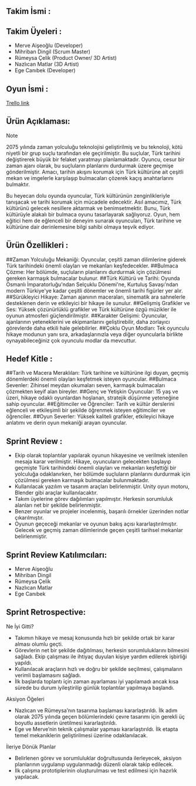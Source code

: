 ## Takim İsmi : 

## Takim Üyeleri :
- Merve Aişeoğlu (Developer)
- Mihriban Dingil (Scrum Master)
- Rümeysa Çelik (Product Owner/ 3D Artist)
- Nazlıcan Matlar (3D Artist)
- Ege Canıbek (Developer)
## Oyun İsmi :

[Trello link ](https://trello.com/b/KonyeQ8c/my-trello-board)

## Ürün Açıklaması:
> [!NOTE]
> 2075 yılında zaman yolculuğu teknolojisi geliştirilmiş ve bu teknoloji, kötü niyetli bir grup suçlu tarafından ele geçirilmiştir. Bu suçlular, Türk tarihini değiştirerek büyük bir felaket yaratmayı planlamaktadır. Oyuncu, cesur bir zaman ajanı olarak, bu suçluların planlarını durdurmak üzere geçmişe gönderilmiştir. Amacı, tarihin akışını korumak için Türk kültürüne ait çeşitli mekan ve imgelerle karşılaşıp bulmacaları çözerek kaçış anahtarlarını bulmaktır.

Bu heyecan dolu oyunda oyuncular, Türk kültürünün zenginlikleriyle tanışacak ve tarihi korumak için mücadele edecektir. Asıl amacımız, Türk kültürünü gelecek nesillere aktarmak ve benimsetmektir. Bunu, Türk kültürüyle alakalı bir bulmaca oyunu tasarlayarak sağlıyoruz. Oyun, hem eğitici hem de eğlenceli bir deneyim sunarak oyuncuları, Türk tarihine ve kültürüne dair derinlemesine bilgi sahibi olmaya teşvik ediyor.

## Ürün Özellikleri :
##Zaman Yolculuğu Mekaniği: Oyuncular, çeşitli zaman dilimlerine giderek Türk tarihindeki önemli olayları ve mekanları keşfedecekler.
##Bulmaca Çözme: Her bölümde, suçluların planlarını durdurmak için çözülmesi gereken karmaşık bulmacalar bulunur.
##Türk Kültürü ve Tarihi: Oyunda Osmanlı İmparatorluğu'ndan Selçuklu Dönemi'ne, Kurtuluş Savaşı'ndan modern Türkiye'ye kadar çeşitli dönemler ve önemli tarihi figürler yer alır.
##Sürükleyici Hikaye: Zaman ajanının maceraları, sinematik ara sahnelerle desteklenen derin ve etkileyici bir hikaye ile sunulur.
##Gelişmiş Grafikler ve Ses: Yüksek çözünürlüklü grafikler ve Türk kültürüne özgü müzikler ile oyunun atmosferi güçlendirilmiştir.
##Karakter Gelişimi: Oyuncular, ajanlarının yeteneklerini ve ekipmanlarını geliştirebilir, daha zorlayıcı görevlerde daha etkili hale gelebilirler.
##Çoklu Oyun Modları: Tek oyunculu hikaye modunun yanı sıra, arkadaşlarınızla veya diğer oyuncularla birlikte oynayabileceğiniz çok oyunculu modlar da mevcuttur.
## Hedef Kitle :
##Tarih ve Macera Meraklıları: Türk tarihine ve kültürüne ilgi duyan, geçmiş dönemlerdeki önemli olayları keşfetmek isteyen oyuncular.
##Bulmaca Sevenler: Zihinsel meydan okumaları seven, karmaşık bulmacaları çözmekten keyif alan bireyler.
##Genç ve Yetişkin Oyuncular: 15 yaş ve üzeri, hikaye odaklı oyunlardan hoşlanan, stratejik düşünme yeteneğine sahip oyuncular.
##Eğitimciler ve Öğrenciler: Tarih ve kültür derslerini eğlenceli ve etkileşimli bir şekilde öğrenmek isteyen eğitimciler ve öğrenciler.
##Oyun Severler: Yüksek kaliteli grafikler, etkileyici hikaye anlatımı ve derin oyun mekaniği arayan oyuncular.

## Sprint Review :
-	Ekip olarak toplantılar yapılarak oyunun hikayesine ve verilmek istenilen mesaja karar verilmiştir. Hikaye, oyuncuların gelecekten başlayıp geçmişte Türk tarihindeki önemli olayları ve mekanları keşfettiği bir yolculuğa odaklanırken, her bölümde suçluların planlarını durdurmak için çözülmesi gereken karmaşık bulmacalar  bulunmaktadır.
-	Kullanılacak yazılım ve tasarım araçları belirlenmiştir. Unity oyun motoru, Blender gibi araçlar kullanılacaktır. 
-	Takım üyelerine görev dağılımları yapılmıştır. Herkesin sorumluluk alanları net bir şekilde belirlenmiştir. 
-	Benzer oyunlar ve projeler incelenmiş, başarılı örnekler üzerinden notlar çıkarılmıştır.
-	Oyunun geçeceği mekanlar ve oyunun bakış açısı kararlaştırılmıştır. Gelecek ve geçmiş zaman dilimlerinde geçen çeşitli tarihsel mekanlar belirlenmiştir.

## Sprint Review Katılımcıları:
- Merve Aişeoğlu 
- Mihriban Dingil
- Rümeysa Çelik 
- Nazlıcan Matlar
- Ege Canıbek

## Sprint Retrospective:

Ne İyi Gitti?
- Takımın hikaye ve mesaj konusunda hızlı bir şekilde ortak bir karar alması olumlu geçti.
-	Görevlerin net bir şekilde dağıtılması, herkesin sorumluluklarını bilmesini sağladı. Ekip çalışması ile ihtiyaç duyulan kişiye yardım edilerek işbirliği yapıldı.
-	Kullanılacak araçların hızlı ve doğru bir şekilde seçilmesi, çalışmaların verimli başlamasını sağladı.
-	İlk başlarda toplantı için zaman ayarlaması iyi yapılamadı ancak kısa sürede bu durum iyileştirilip günlük toplantılar yapılmaya başlandı.
  
Aksiyon Öğeleri
-	Nazlıcan ve Rümeysa’nın tasarıma başlaması kararlaştırıldı. İlk adım olarak 2075 yılında geçen bölümlerindeki çevre tasarımı için gerekli üç boyutlu assetlerin üretilmesi kararlaştırıldı.
-	Ege ve Merve’nin teknik çalışmalar yapması kararlaştırıldı. İlk etapta temel mekaniklerin geliştirilmesi üzerine odaklanılacak.

İleriye Dönük Planlar
-	Belirlenen görev ve sorumluluklar doğrultusunda ilerleyecek, aksiyon planlarının uygulanıp uygulanmadığı düzenli olarak takip edilecek.
-	İlk çalışma prototiplerinin oluşturulması ve test edilmesi için hazırlık yapılacak.


